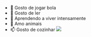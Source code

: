 - 👋 Gosto de jogar bola
- 👀  Gosto de ler
- 🌱 Aprendendo a viver intensamente
- 💞️ Amo animais
- 📫 Gosto de cozinhar
  ![](https://tenor.com/pt-BR/view/tommy-the-cat-swag-gif-25408043)
